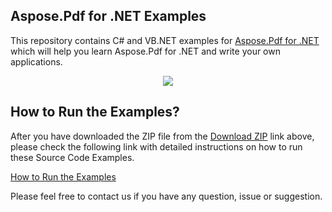## Aspose.Pdf for .NET Examples

This repository contains C# and VB.NET examples for [Aspose.Pdf for .NET](http://www.aspose.com/products/pdf/net) which will help you learn Aspose.Pdf for .NET and write your own applications.

<p align="center">
  <a title="Download Examples ZIP" href="https://github.com/aspose-pdf/Aspose.Pdf-for-.NET/archive/master.zip">
	<img src="https://raw.github.com/AsposeExamples/java-examples-dashboard/master/images/downloadZip-Button-Large.png" />
  </a>
</p>

## How to Run the Examples?

After you have downloaded the ZIP file from the [Download ZIP](https://github.com/aspose-pdf/Aspose.Pdf-for-.NET/archive/master.zip) link above, please check the following link with detailed instructions on how to run these Source Code Examples.

[How to Run the Examples](http://www.aspose.com/docs/display/pdfnet/How+to+Run+the+Examples)

Please feel free to contact us if you have any question, issue or suggestion.






